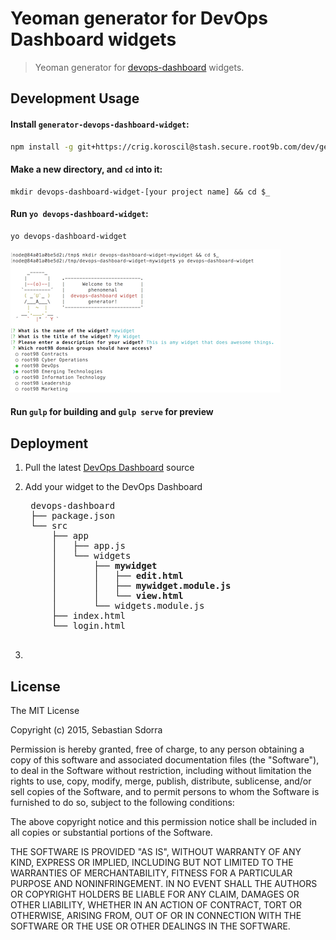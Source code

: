 # Yeoman generator for DevOps Dashboard widgets

> Yeoman generator for [devops-dashboard](https://crig.koroscil@stash.secure.root9b.com/dev/devops-dashboard) widgets.

## Development Usage

#### Install `generator-devops-dashboard-widget`:

```bash
npm install -g git+https://crig.koroscil@stash.secure.root9b.com/dev/generator-devops-dashboard-widget.git
```

#### Make a new directory, and `cd` into it:

```
mkdir devops-dashboard-widget-[your project name] && cd $_
```

#### Run `yo devops-dashboard-widget`:

```
yo devops-dashboard-widget
```

![yo devops-dashboard-widget](screenshots/yo.png)

#### Run `gulp` for building and `gulp serve` for preview


## Deployment

1. Pull the latest [DevOps Dashboard](https://stash.secure.root9b.com/projects/DEV/repos/devops-dashboard/browse) source
2. Add your widget to the DevOps Dashboard

    <pre>
    devops-dashboard
    ├── package.json
    └── src
        ├── app
        │   ├── app.js
        │   └── widgets
        │       ├── <b>mywidget</b>
        │       │   ├── <b>edit.html</b>
        │       │   ├── <b>mywidget.module.js</b>
        │       │   └── <b>view.html</b>
        │       └── widgets.module.js
        ├── index.html
        └── login.html
    </pre>

3. 


## License

The MIT License

Copyright (c) 2015, Sebastian Sdorra

Permission is hereby granted, free of charge, to any person obtaining a copy
of this software and associated documentation files (the "Software"), to deal
in the Software without restriction, including without limitation the rights
to use, copy, modify, merge, publish, distribute, sublicense, and/or sell
copies of the Software, and to permit persons to whom the Software is
furnished to do so, subject to the following conditions:

The above copyright notice and this permission notice shall be included in
all copies or substantial portions of the Software.

THE SOFTWARE IS PROVIDED "AS IS", WITHOUT WARRANTY OF ANY KIND, EXPRESS OR
IMPLIED, INCLUDING BUT NOT LIMITED TO THE WARRANTIES OF MERCHANTABILITY,
FITNESS FOR A PARTICULAR PURPOSE AND NONINFRINGEMENT. IN NO EVENT SHALL THE
AUTHORS OR COPYRIGHT HOLDERS BE LIABLE FOR ANY CLAIM, DAMAGES OR OTHER
LIABILITY, WHETHER IN AN ACTION OF CONTRACT, TORT OR OTHERWISE, ARISING FROM,
OUT OF OR IN CONNECTION WITH THE SOFTWARE OR THE USE OR OTHER DEALINGS IN THE
SOFTWARE.
